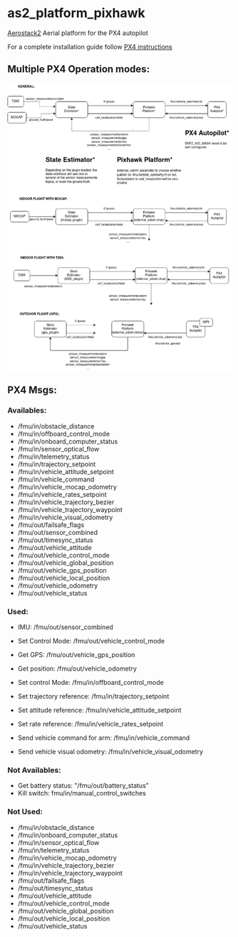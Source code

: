 # as2_platform_pixhawk


[Aerostack2](https://aerostack2.github.io/) Aerial platform for the PX4 autopilot

For a complete installation guide follow [PX4 instructions](https://aerostack2.github.io/_03_aerial_platforms/_pixhawk/index.html#installation)




## Multiple PX4 Operation modes:

![image info](./docs/pixhawk_odometry.png)


## PX4 Msgs:

### Availables:

* /fmu/in/obstacle_distance
* /fmu/in/offboard_control_mode
* /fmu/in/onboard_computer_status
* /fmu/in/sensor_optical_flow
* /fmu/in/telemetry_status
* /fmu/in/trajectory_setpoint
* /fmu/in/vehicle_attitude_setpoint
* /fmu/in/vehicle_command
* /fmu/in/vehicle_mocap_odometry
* /fmu/in/vehicle_rates_setpoint
* /fmu/in/vehicle_trajectory_bezier
* /fmu/in/vehicle_trajectory_waypoint
* /fmu/in/vehicle_visual_odometry
* /fmu/out/failsafe_flags
* /fmu/out/sensor_combined
* /fmu/out/timesync_status
* /fmu/out/vehicle_attitude
* /fmu/out/vehicle_control_mode
* /fmu/out/vehicle_global_position
* /fmu/out/vehicle_gps_position
* /fmu/out/vehicle_local_position
* /fmu/out/vehicle_odometry
* /fmu/out/vehicle_status


### Used:

* IMU: 
/fmu/out/sensor_combined
* Set Control Mode: 
/fmu/out/vehicle_control_mode
* Get GPS: 
/fmu/out/vehicle_gps_position
* Get position: 
/fmu/out/vehicle_odometry

* Set control Mode: 
/fmu/in/offboard_control_mode
* Set trajectory reference: 
/fmu/in/trajectory_setpoint
* Set attitude reference: 
/fmu/in/vehicle_attitude_setpoint
* Set rate reference: 
/fmu/in/vehicle_rates_setpoint
* Send vehicle command for arm: 
/fmu/in/vehicle_command
* Send vehicle visual odometry: 
/fmu/in/vehicle_visual_odometry


### Not Availables:

* Get battery status: 
"/fmu/out/battery_status"
* Kill switch: 
fmu/in/manual_control_switches


### Not Used:

* /fmu/in/obstacle_distance
* /fmu/in/onboard_computer_status
* /fmu/in/sensor_optical_flow
* /fmu/in/telemetry_status
* /fmu/in/vehicle_mocap_odometry
* /fmu/in/vehicle_trajectory_bezier
* /fmu/in/vehicle_trajectory_waypoint
* /fmu/out/failsafe_flags
* /fmu/out/timesync_status
* /fmu/out/vehicle_attitude
* /fmu/out/vehicle_control_mode
* /fmu/out/vehicle_global_position
* /fmu/out/vehicle_local_position
* /fmu/out/vehicle_status
